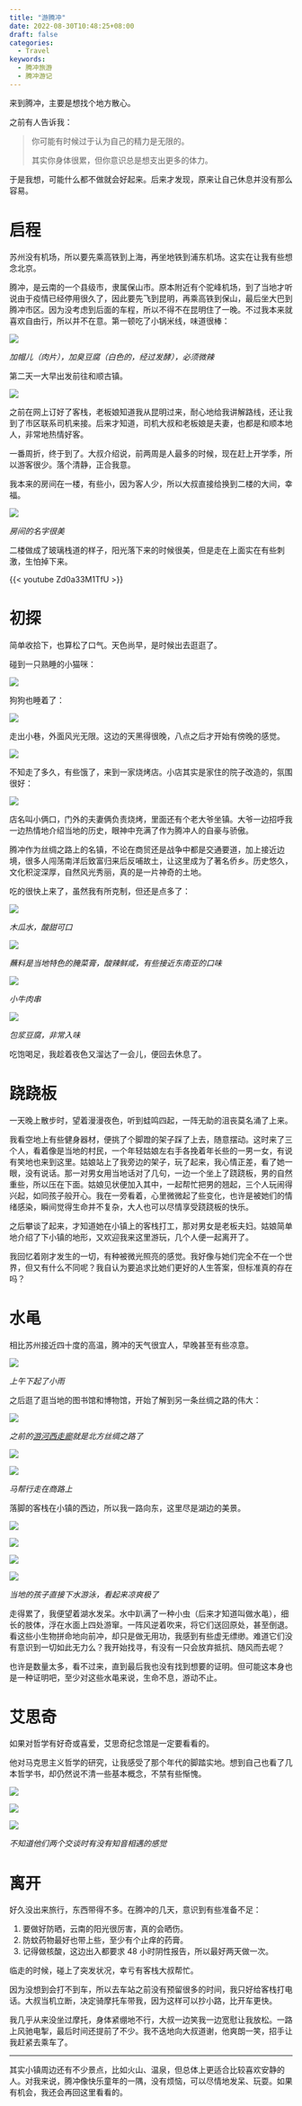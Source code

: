 ```yaml
---
title: "游腾冲"
date: 2022-08-30T10:48:25+08:00
draft: false
categories:
  - Travel
keywords:
  - 腾冲旅游
  - 腾冲游记
---
```


来到腾冲，主要是想找个地方散心。

之前有人告诉我：

> 你可能有时候过于认为自己的精力是无限的。
>
> 其实你身体很累，但你意识总是想支出更多的体力。

于是我想，可能什么都不做就会好起来。后来才发现，原来让自己休息并没有那么容易。

# 启程

苏州没有机场，所以要先乘高铁到上海，再坐地铁到浦东机场。这实在让我有些想念北京。

腾冲，是云南的一个县级市，隶属保山市。原本附近有个驼峰机场，到了当地才听说由于疫情已经停用很久了，因此要先飞到昆明，再乘高铁到保山，最后坐大巴到腾冲市区。因为没考虑到后面的车程，所以不得不在昆明住了一晚。不过我本来就喜欢自由行，所以并不在意。第一顿吃了小锅米线，味道很棒：

![](https://static.iamgodot.com/content/images/20220904131635.png)

*加帽儿（肉片），加臭豆腐（白色的，经过发酵），必须微辣*

第二天一大早出发前往和顺古镇。

![](https://static.iamgodot.com/content/images/20220902153045.png)

之前在网上订好了客栈，老板娘知道我从昆明过来，耐心地给我讲解路线，还让我到了市区联系司机来接。后来才知道，司机大叔和老板娘是夫妻，也都是和顺本地人，非常地热情好客。

一番周折，终于到了。大叔介绍说，前两周是人最多的时候，现在赶上开学季，所以游客很少。落个清静，正合我意。

我本来的房间在一楼，有些小，因为客人少，所以大叔直接给换到二楼的大间，幸福。

![](https://static.iamgodot.com/content/images/20220902154601.png)

*房间的名字很美*

二楼做成了玻璃栈道的样子，阳光落下来的时候很美，但是走在上面实在有些刺激，生怕掉下来。

{{< youtube Zd0a33M1TfU >}}

# 初探

简单收拾下，也算松了口气。天色尚早，是时候出去逛逛了。

碰到一只熟睡的小猫咪：

![](https://static.iamgodot.com/content/images/20220902232131.png)

狗狗也睡着了：

![](https://static.iamgodot.com/content/images/20220903213425.png)

走出小巷，外面风光无限。这边的天黑得很晚，八点之后才开始有傍晚的感觉。

![](https://static.iamgodot.com/content/images/20220903213940.png)

不知走了多久，有些饿了，来到一家烧烤店。小店其实是家住的院子改造的，氛围很好：

![](https://static.iamgodot.com/content/images/20220903214425.png)

店名叫小俩口，门外的夫妻俩负责烧烤，里面还有个老大爷坐镇。大爷一边招呼我一边热情地介绍当地的历史，眼神中充满了作为腾冲人的自豪与骄傲。

腾冲作为丝绸之路上的名镇，不论在商贸还是战争中都是交通要道，加上接近边境，很多人闯荡南洋后致富归来后反哺故土，让这里成为了著名侨乡。历史悠久，文化积淀深厚，自然风光秀丽，真的是一片神奇的土地。

吃的很快上来了，虽然我有所克制，但还是点多了：

![](https://static.iamgodot.com/content/images/20220903231944.png)

*木瓜水，酸甜可口*

![](https://static.iamgodot.com/content/images/20220903231717.png)

*蘸料是当地特色的腌菜膏，酸辣鲜咸，有些接近东南亚的口味*

![](https://static.iamgodot.com/content/images/20220903231738.png)

*小牛肉串*

![](https://static.iamgodot.com/content/images/20220903231843.png)

*包浆豆腐，非常入味*

吃饱喝足，我趁着夜色又溜达了一会儿，便回去休息了。

# 跷跷板

一天晚上散步时，望着漫漫夜色，听到蛙鸣四起，一阵无助的沮丧莫名涌了上来。

我看空地上有些健身器材，便挑了个脚蹬的架子踩了上去，随意摆动。这时来了三个人，看着像是当地的村民，一个年轻姑娘左右手各挽着年长些的一男一女，有说有笑地也来到这里。姑娘站上了我旁边的架子，玩了起来，我心情正差，看了她一眼，没有说话。那一对男女用当地话对了几句，一边一个坐上了跷跷板，男的自然重些，所以压在下面。姑娘见状便加入其中，一起帮忙把男的翘起，三个人玩闹得兴起，如同孩子般开心。我在一旁看着，心里微微起了些变化，也许是被她们的情绪感染，瞬间觉得生命并不复杂，大人也可以尽情享受跷跷板的快乐。

之后攀谈了起来，才知道她在小镇上的客栈打工，那对男女是老板夫妇。姑娘简单地介绍了下小镇的地形，又欢迎我来这里游玩，几个人便一起离开了。

我回忆着刚才发生的一切，有种被微光照亮的感觉。我好像与她们完全不在一个世界，但又有什么不同呢？我自认为要追求比她们更好的人生答案，但标准真的存在吗？

# 水黾

相比苏州接近四十度的高温，腾冲的天气很宜人，早晚甚至有些凉意。

![](https://static.iamgodot.com/content/images/20220904100151.png)

*上午下起了小雨*

之后逛了逛当地的图书馆和博物馆，开始了解到另一条丝绸之路的伟大：

![](https://static.iamgodot.com/content/images/20220904100846.png)

*之前的[游河西走廊](posts/visit-hexi-corridor)就是北方丝绸之路了*

![](https://static.iamgodot.com/content/images/20220904101040.png)

![](https://static.iamgodot.com/content/images/20220904101105.png)

*马帮行走在商路上*

落脚的客栈在小镇的西边，所以我一路向东，这里尽是湖边的美景。

![](https://static.iamgodot.com/content/images/20220904101954.png)

![](https://static.iamgodot.com/content/images/20220904102023.png)

![](https://static.iamgodot.com/content/images/20220904102121.png)

![](https://static.iamgodot.com/content/images/20220904102144.png)

*当地的孩子直接下水游泳，看起来凉爽极了*

走得累了，我便望着湖水发呆。水中趴满了一种小虫（后来才知道叫做水黾），细长的肢体，浮在水面上四处游窜。一阵风逆着吹来，将它们送回原处，甚至倒退。看这些小生物拼命地向前冲，却只是做无用功，我感到有些虚无缥缈。难道它们没有意识到一切如此无力么？我开始找寻，有没有一只会放弃抵抗、随风而去呢？

也许是数量太多，看不过来，直到最后我也没有找到想要的证明。但可能这本身也是一种证明吧，至少对这些水黾来说，生命不息，游动不止。

# 艾思奇

如果对哲学有好奇或喜爱，艾思奇纪念馆是一定要看看的。

他对马克思主义哲学的研究，让我感受了那个年代的脚踏实地。想到自己也看了几本哲学书，却仍然说不清一些基本概念，不禁有些惭愧。

![](https://static.iamgodot.com/content/images/20220904111539.png)

![](https://static.iamgodot.com/content/images/20220904111556.png)

![](https://static.iamgodot.com/content/images/20220904111610.png)

*不知道他们两个交谈时有没有知音相遇的感觉*

# 离开

好久没出来旅行，东西带得不多。在腾冲的几天，意识到有些准备不足：

1. 要做好防晒，云南的阳光很厉害，真的会晒伤。
2. 防蚊药物最好也带上些，至少有个止痒的药膏。
3. 记得做核酸，这边出入都要求 48 小时阴性报告，所以最好两天做一次。

临走的时候，碰上了突发状况，幸亏有客栈大叔帮忙。

因为没想到会打不到车，所以去车站之前没有预留很多的时间，我只好给客栈打电话。大叔当机立断，决定骑摩托车带我，因为这样可以抄小路，比开车更快。

我几乎从来没坐过摩托，身体紧绷地不行，大叔一边笑我一边宽慰让我放松。一路上风驰电掣，最后时间还提前了不少。我不迭地向大叔道谢，他爽朗一笑，招手让我赶紧去乘车了。

---

其实小镇周边还有不少景点，比如火山、温泉，但总体上更适合比较喜欢安静的人。对我来说，腾冲像快乐童年的一隅，没有烦恼，可以尽情地发呆、玩耍。如果有机会，我还会再回这里看看的。
